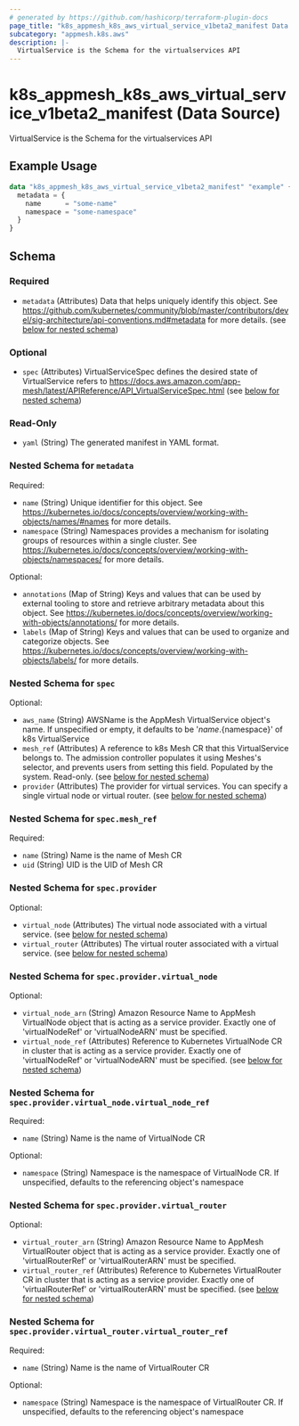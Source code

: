 ```yaml
---
# generated by https://github.com/hashicorp/terraform-plugin-docs
page_title: "k8s_appmesh_k8s_aws_virtual_service_v1beta2_manifest Data Source - terraform-provider-k8s"
subcategory: "appmesh.k8s.aws"
description: |-
  VirtualService is the Schema for the virtualservices API
---
```


# k8s_appmesh_k8s_aws_virtual_service_v1beta2_manifest (Data Source)

VirtualService is the Schema for the virtualservices API

## Example Usage

```terraform
data "k8s_appmesh_k8s_aws_virtual_service_v1beta2_manifest" "example" {
  metadata = {
    name      = "some-name"
    namespace = "some-namespace"
  }
}
```

<!-- schema generated by tfplugindocs -->
## Schema

### Required

- `metadata` (Attributes) Data that helps uniquely identify this object. See https://github.com/kubernetes/community/blob/master/contributors/devel/sig-architecture/api-conventions.md#metadata for more details. (see [below for nested schema](#nestedatt--metadata))

### Optional

- `spec` (Attributes) VirtualServiceSpec defines the desired state of VirtualService refers to https://docs.aws.amazon.com/app-mesh/latest/APIReference/API_VirtualServiceSpec.html (see [below for nested schema](#nestedatt--spec))

### Read-Only

- `yaml` (String) The generated manifest in YAML format.

<a id="nestedatt--metadata"></a>
### Nested Schema for `metadata`

Required:

- `name` (String) Unique identifier for this object. See https://kubernetes.io/docs/concepts/overview/working-with-objects/names/#names for more details.
- `namespace` (String) Namespaces provides a mechanism for isolating groups of resources within a single cluster. See https://kubernetes.io/docs/concepts/overview/working-with-objects/namespaces/ for more details.

Optional:

- `annotations` (Map of String) Keys and values that can be used by external tooling to store and retrieve arbitrary metadata about this object. See https://kubernetes.io/docs/concepts/overview/working-with-objects/annotations/ for more details.
- `labels` (Map of String) Keys and values that can be used to organize and categorize objects. See https://kubernetes.io/docs/concepts/overview/working-with-objects/labels/ for more details.


<a id="nestedatt--spec"></a>
### Nested Schema for `spec`

Optional:

- `aws_name` (String) AWSName is the AppMesh VirtualService object's name. If unspecified or empty, it defaults to be '${name}.${namespace}' of k8s VirtualService
- `mesh_ref` (Attributes) A reference to k8s Mesh CR that this VirtualService belongs to. The admission controller populates it using Meshes's selector, and prevents users from setting this field. Populated by the system. Read-only. (see [below for nested schema](#nestedatt--spec--mesh_ref))
- `provider` (Attributes) The provider for virtual services. You can specify a single virtual node or virtual router. (see [below for nested schema](#nestedatt--spec--provider))

<a id="nestedatt--spec--mesh_ref"></a>
### Nested Schema for `spec.mesh_ref`

Required:

- `name` (String) Name is the name of Mesh CR
- `uid` (String) UID is the UID of Mesh CR


<a id="nestedatt--spec--provider"></a>
### Nested Schema for `spec.provider`

Optional:

- `virtual_node` (Attributes) The virtual node associated with a virtual service. (see [below for nested schema](#nestedatt--spec--provider--virtual_node))
- `virtual_router` (Attributes) The virtual router associated with a virtual service. (see [below for nested schema](#nestedatt--spec--provider--virtual_router))

<a id="nestedatt--spec--provider--virtual_node"></a>
### Nested Schema for `spec.provider.virtual_node`

Optional:

- `virtual_node_arn` (String) Amazon Resource Name to AppMesh VirtualNode object that is acting as a service provider. Exactly one of 'virtualNodeRef' or 'virtualNodeARN' must be specified.
- `virtual_node_ref` (Attributes) Reference to Kubernetes VirtualNode CR in cluster that is acting as a service provider. Exactly one of 'virtualNodeRef' or 'virtualNodeARN' must be specified. (see [below for nested schema](#nestedatt--spec--provider--virtual_node--virtual_node_ref))

<a id="nestedatt--spec--provider--virtual_node--virtual_node_ref"></a>
### Nested Schema for `spec.provider.virtual_node.virtual_node_ref`

Required:

- `name` (String) Name is the name of VirtualNode CR

Optional:

- `namespace` (String) Namespace is the namespace of VirtualNode CR. If unspecified, defaults to the referencing object's namespace



<a id="nestedatt--spec--provider--virtual_router"></a>
### Nested Schema for `spec.provider.virtual_router`

Optional:

- `virtual_router_arn` (String) Amazon Resource Name to AppMesh VirtualRouter object that is acting as a service provider. Exactly one of 'virtualRouterRef' or 'virtualRouterARN' must be specified.
- `virtual_router_ref` (Attributes) Reference to Kubernetes VirtualRouter CR in cluster that is acting as a service provider. Exactly one of 'virtualRouterRef' or 'virtualRouterARN' must be specified. (see [below for nested schema](#nestedatt--spec--provider--virtual_router--virtual_router_ref))

<a id="nestedatt--spec--provider--virtual_router--virtual_router_ref"></a>
### Nested Schema for `spec.provider.virtual_router.virtual_router_ref`

Required:

- `name` (String) Name is the name of VirtualRouter CR

Optional:

- `namespace` (String) Namespace is the namespace of VirtualRouter CR. If unspecified, defaults to the referencing object's namespace
